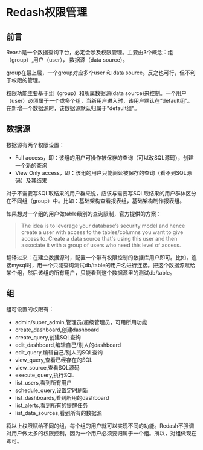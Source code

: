 # Redash权限管理


## 前言

Reash是一个数据查询平台，必定会涉及权限管理。主要由3个概念：组（group）,用户（user）， 数据源（data source）。

group在最上层，一个group对应多个user 和 data source。反之也可行，但不利于权限的管理。

权限功能主要基于组（group）和所属数据源(data source)来控制。一个用户（user）必须属于一个或多个组，当新用户进入时，该用户默认在“default组”。在新增一个数据源时，该数据源默认归属于"default组"。


## 数据源

数据源有两个权限设置：

-  Full access，即：该组的用户可操作被保存的查询（可以改SQL源码），创建一个新的查询
-  View Only access，即：该组的用户只能阅读被保存的查询（看不到SQL源码）及其结果

对于不需要写SQL取结果的用户群来说，应该与需要写SQL取结果的用户群体区分在不同组（group）中。比如：基础架构查看报表组，基础架构制作报表组。

如果想对一个组的用户做table级别的查询限制，官方提供的方案：

>The idea is to leverage your database’s security model and hence create a user with access to the tables/columns you want to give access to. Create a data source that's using this user and then associate it with a group of users who need this level of access.
>

翻译过来：在建立数据源时，配置一个带有权限控制的数据库用户即可。比如，连接mysql时，用一个只能查询测试db/table的用户名进行连接。把这个数据源赋给某个组，然后该组的所有用户，只能看到这个数据源里的测试db/table。

## 组

组可设置的权限有：

- admin/super_admin,管理员/超级管理员，可用所用功能
- create_dashboard,创建dashboard
- create_query,创建SQL查询
- edit_dashboard,编辑自己/别人的dashboard
- edit_query,编辑自己/别人的SQL查询
- view_query,查看已经存在的SQL
- view_source,查看SQL源码
- execute_query,执行SQL
- list_users,看到所有用户
- schedule_query,设置定时刷新
- list_dashboards,看到所用的dashboard
- list_alerts,看到所有的提醒任务
- list\_data_sources,看到所有的数据源

将以上权限赋给不同的组，每个组的用户就可以实现不同的功能。Redash不强调对用户做太多的权限控制，因为一个用户必须要归属于一个组。所以，对组做现在即可。
